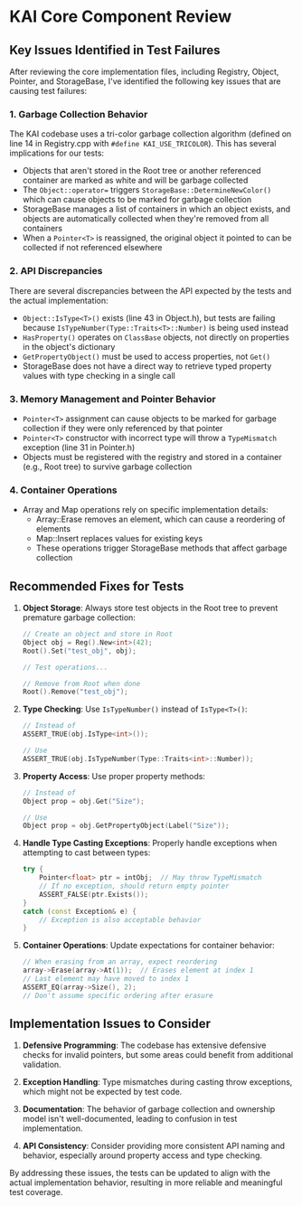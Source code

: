 # KAI Core Component Review

## Key Issues Identified in Test Failures

After reviewing the core implementation files, including Registry, Object, Pointer, and StorageBase, I've identified the following key issues that are causing test failures:

### 1. Garbage Collection Behavior

The KAI codebase uses a tri-color garbage collection algorithm (defined on line 14 in Registry.cpp with `#define KAI_USE_TRICOLOR`). This has several implications for our tests:

- Objects that aren't stored in the Root tree or another referenced container are marked as white and will be garbage collected
- The `Object::operator=` triggers `StorageBase::DetermineNewColor()` which can cause objects to be marked for garbage collection
- StorageBase manages a list of containers in which an object exists, and objects are automatically collected when they're removed from all containers
- When a `Pointer<T>` is reassigned, the original object it pointed to can be collected if not referenced elsewhere

### 2. API Discrepancies

There are several discrepancies between the API expected by the tests and the actual implementation:

- `Object::IsType<T>()` exists (line 43 in Object.h), but tests are failing because `IsTypeNumber(Type::Traits<T>::Number)` is being used instead
- `HasProperty()` operates on `ClassBase` objects, not directly on properties in the object's dictionary
- `GetPropertyObject()` must be used to access properties, not `Get()`
- StorageBase does not have a direct way to retrieve typed property values with type checking in a single call

### 3. Memory Management and Pointer Behavior

- `Pointer<T>` assignment can cause objects to be marked for garbage collection if they were only referenced by that pointer
- `Pointer<T>` constructor with incorrect type will throw a `TypeMismatch` exception (line 31 in Pointer.h)
- Objects must be registered with the registry and stored in a container (e.g., Root tree) to survive garbage collection

### 4. Container Operations

- Array and Map operations rely on specific implementation details:
  - Array::Erase removes an element, which can cause a reordering of elements
  - Map::Insert replaces values for existing keys
  - These operations trigger StorageBase methods that affect garbage collection

## Recommended Fixes for Tests

1. **Object Storage**: Always store test objects in the Root tree to prevent premature garbage collection:
   ```cpp
   // Create an object and store in Root
   Object obj = Reg().New<int>(42);
   Root().Set("test_obj", obj);
   
   // Test operations...
   
   // Remove from Root when done
   Root().Remove("test_obj");
   ```

2. **Type Checking**: Use `IsTypeNumber()` instead of `IsType<T>()`:
   ```cpp
   // Instead of
   ASSERT_TRUE(obj.IsType<int>());
   
   // Use
   ASSERT_TRUE(obj.IsTypeNumber(Type::Traits<int>::Number));
   ```

3. **Property Access**: Use proper property methods:
   ```cpp
   // Instead of
   Object prop = obj.Get("Size");
   
   // Use
   Object prop = obj.GetPropertyObject(Label("Size"));
   ```

4. **Handle Type Casting Exceptions**: Properly handle exceptions when attempting to cast between types:
   ```cpp
   try {
       Pointer<float> ptr = intObj;  // May throw TypeMismatch
       // If no exception, should return empty pointer
       ASSERT_FALSE(ptr.Exists());
   }
   catch (const Exception& e) {
       // Exception is also acceptable behavior
   }
   ```

5. **Container Operations**: Update expectations for container behavior:
   ```cpp
   // When erasing from an array, expect reordering
   array->Erase(array->At(1));  // Erases element at index 1
   // Last element may have moved to index 1
   ASSERT_EQ(array->Size(), 2);
   // Don't assume specific ordering after erasure
   ```

## Implementation Issues to Consider

1. **Defensive Programming**: The codebase has extensive defensive checks for invalid pointers, but some areas could benefit from additional validation.

2. **Exception Handling**: Type mismatches during casting throw exceptions, which might not be expected by test code.

3. **Documentation**: The behavior of garbage collection and ownership model isn't well-documented, leading to confusion in test implementation.

4. **API Consistency**: Consider providing more consistent API naming and behavior, especially around property access and type checking.

By addressing these issues, the tests can be updated to align with the actual implementation behavior, resulting in more reliable and meaningful test coverage.